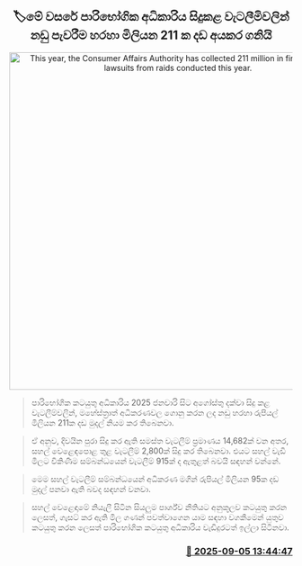 <p align='center'><b><h2 align='center' title='This year, the Consumer Affairs Authority has collected 211 million in fines through lawsuits from raids conducted this year.'>🏷මේ වසරේ පාරිභෝගික අධිකාරිය සිදුකළ වැටලීමිවලින් නඩු පැවරීම හරහා මිලියන 211 ක දඩ අයකර ගනියි</h2></b></p>
<p align='center'><img src='https://helakuru.sgp1.cdn.digitaloceanspaces.com/esana/images/lib/Consumer-Authority-archived.jpg' width='600' alt='This year, the Consumer Affairs Authority has collected 211 million in fines through lawsuits from raids conducted this year.'></p>

> පාරිභෝගික කටයුතු අධිකාරිය 2025 ජනවාරි සිට අගෝස්තු දක්වා සිදු කළ වැටලීම්වලින්, මහේස්ත්‍රාත් අධිකරණවල ගොනු කරන ලද නඩු හරහා රුපියල් මිලියන 211ක දඩ මුදල් නියම කර තිබෙනවා.

> ඒ අනුව, දිවයින පුරා සිදු කර ඇති සමස්ත වැටලීම් ප්‍රමාණය 14,682ක් වන අතර, සහල් වෙළෙඳපොළ තුළ වැටලීම් 2,800ක් සිදු කර තිබෙනවා. එයට සහල් වැඩි මිලට විකිණීම සම්බන්ධයෙන් වැටලීම් 915ක් ද ඇතුළත් බවයි සඳහන් වන්නේ.

> මෙම සහල් වැටලීම් සම්බන්ධයෙන් අධිකරණ මගින් රුපියල් මිලියන 95ක දඩ මුදල් පනවා ඇති බවද සඳහන් වනවා.

> සහල් වෙළෙඳාමේ නියැලී සිටින සියලුම පාර්ශ්ව නීතියට අනුකූලව කටයුතු කරන ලෙසත්, ගැසට් කර ඇති මිල ගණන් පවත්වාගෙන යාම සඳහා වගකීමෙන් යුතුව කටයුතු කරන ලෙසත් පාරිභෝගික කටයුතු අධිකාරිය වැඩිදුරටත් ඉල්ලා සිටිනවා.



<h3 align='right'><a href='https://www.helakuru.lk/esana/p/113362/'>📅 2025-09-05 13:44:47</a></h3>
